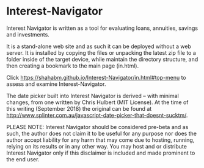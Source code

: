 # Interest-Navigator
Interest Navigator is written as a tool for evaluating loans, annuities, savings and investments. 

It is a stand-alone web site and as such it can be deployed without a web server. It is installed by copying the files or unpacking the latest zip file to a folder inside of the target device, while maintain the directory structure, and then creating a bookmark to the main page (in.html).  

Click https://shahabm.github.io/Interest-Navigator/in.html#top-menu to assess and examine Interest-Navigator.

The date picker built into Interest Navigator is derived – with minimal changes, from one written by Chris Hulbert (MIT License). At the time of this writing (September 2018) the original can be found at http://www.splinter.com.au/javascript-date-picker-that-doesnt-sucktm/.

PLEASE NOTE: Interest Navigator should be considered pre-beta and as such, the author does not claim it to be useful for any purpose nor does the author accept liability for any harm that may come due to hosting, running, relying on its results or in any other way. You may host and or distribute Interest Navigator only if this disclaimer is included and made prominent to the end user.
